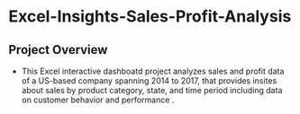# Excel-Insights-Sales-Profit-Analysis

## Project Overview
- This Excel interactive dashboatd project analyzes sales and profit data of a US-based company spanning 2014 to 2017, that provides insites about sales by product category, state, and time period including data on customer behavior and performance .
